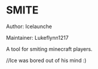 SMITE
=====

Author: Icelaunche

Maintainer: Lukeflynn1217

A tool for smiting minecraft players.

//Ice was bored out of his mind :)
